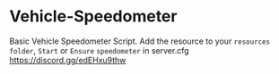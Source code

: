 # Vehicle-Speedometer
Basic Vehicle Speedometer Script. Add the resource to your `resources folder`, `Start` or `Ensure` `speedometer` in server.cfg https://discord.gg/edEHxu9thw 
